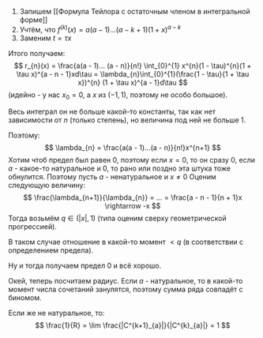 1) Запишем [[Формула Тейлора с остаточным членом в интегральной форме]]
2) Учтём, что $f^{(k)}(x) = a(a - 1)... (a-k+1)(1+x)^{a-k}$
3) Заменим $t = \tau x$

Итого получаем:
$$
r_{n}(x) = \frac{a(a - 1)... (a - n)}{n!} \int_{0}^{1} x^{n}(1 - \tau)^{n}(1 + \tau x)^{a - n - 1}xd\tau = \lambda_{n}\int_{0}^{1}(\frac{1 - \tau}{1 + \tau x})^{n} (1 + \tau x)^{a - 1}d\tau
$$
(идейно - у нас $x_{0} = 0$, а $x$ из $(-1, 1)$, поэтому не особо большое).

Весь интеграл он не больше какой-то константы, так как нет зависимости от $n$ (только степень), но величина под ней не больше 1.

Поэтому:
$$
\lambda_{n} = \frac{a(a - 1)...(a - n)}{n!}x^{n+1}
$$
Хотим чтоб предел был равен 0, поэтому если $x = 0$, то он сразу $0$, если $a$ - какое-то натуральное и 0, то рано или поздно эта штука тоже обнулится.
Поэтому пусть $a$ - ненатуральное и $x \ne 0$
Оценим следующую величину:
$$
\frac{\lambda_{n+1}}{\lambda_{n}} = ... = \frac{a - n - 1}{n + 1}x \rightarrow -x
$$
Тогда возьмём $q \in (|x|, 1)$ (типа оценим сверху геометрической прогрессией).

В таком случае отношение в какой-то момент $< q$ (в соответствии с определением предела).

Ну и тогда получаем предел 0 и всё хорошо.

Окей, теперь посчитаем радиус. Если $a$ - натуральное, то в какой-то момент числа сочетаний занулятся, поэтому сумма ряда совпадёт с биномом.

Если же не натуральное, то:
$$
\frac{1}{R} = \lim \frac{|C^{k+1}_{a}|}{|C^{k}_{a}|} = 1
$$